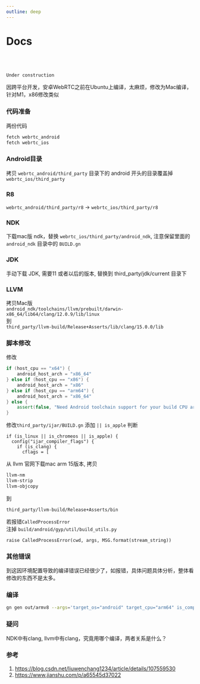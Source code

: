 ```yaml
---
outline: deep
---
```


# Docs
<br>
<br>

```js
Under construction
```

因跨平台开发，安卓WebRTC之前在Ubuntu上编译，太麻烦，修改为Mac编译，针对M1，x86修改类似

### 代码准备

两份代码

```bash
fetch webrtc_android
fetch webrtc_ios

```

### Android目录

拷贝 `webrtc_android/third_party` 目录下的 android 开头的目录覆盖掉`webrtc_ios/third_party`

### R8

`webrtc_android/third_party/r8` -&gt; `webrtc_ios/third_party/r8`

###  NDK

下载mac版 ndk，替换 `webrtc_ios/third_party/android_ndk`, 注意保留里面的 `android_ndk` 目录中的 `BUILD.gn`

### JDK

手动下载 JDK, 需要11 或者以后的版本, 替换到 third\_party/jdk/current 目录下

###  LLVM

拷贝Mac版  
`android_ndk/toolchains/llvm/prebuilt/darwin-x86_64/lib64/clang/12.0.9/lib/linux`  
到  
`third_party/llvm-build/Release+Asserts/lib/clang/15.0.0/lib`

###  脚本修改

修改

```cpp
if (host_cpu == "x64") {
    android_host_arch = "x86_64"
} else if (host_cpu == "x86") {
    android_host_arch = "x86"
} else if (host_cpu == "arm64") {
    android_host_arch = "x86_64"
} else {
    assert(false, "Need Android toolchain support for your build CPU arch.")
}
```

修改`third_party/ijar/BUILD.gn` 添加 `|| is_apple` 判断

```make
if (is_linux || is_chromeos || is_apple) {
  config("ijar_compiler_flags") {
    if (is_clang) {
      cflags = [

```

从 llvm 官网下载mac arm 15版本, 拷贝

```bash
llvm-nm
llvm-strip
llvm-objcopy
```

到

```basha
third_party/llvm-build/Release+Asserts/bin

```

若报错`CalledProcessError`  
注掉 `build/android/gyp/util/build_utils.py`

```gn
raise CalledProcessError(cwd, args, MSG.format(stream_string))

```

### 其他错误

到这因环境配置导致的编译错误已经很少了，如报错，具体问题具体分析，整体看修改的东西不是太多。

###  编译

```bash
gn gen out/armv8 --args='target_os="android" target_cpu="arm64" is_component_build=false is_debug=false rtc_enable_protobuf=false rtc_include_tests=false rtc_build_examples=false   rtc_enable_sctp=false rtc_enable_libevent=false rtc_build_tools=false disable_android_lint=false use_errorprone_java_compiler=false use_custom_libcxx=false android32_ndk_api_level=18'

```

### 疑问

NDK中有clang, llvm中有clang，究竟用哪个编译，两者关系是什么？

###  参考

1. <https://blog.csdn.net/liuwenchang1234/article/details/107559530>
2. <https://www.jianshu.com/p/a65545d37022>